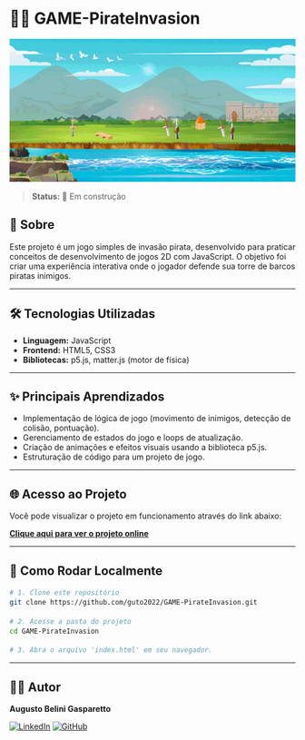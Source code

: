 # 🏴‍☠️ GAME-PirateInvasion

<p align="center">
  <img src="assets/background.gif" alt="demonstração do Pirate Invasion" width="600">
</p>

> **Status:** 🚧 Em construção

## 📖 Sobre

Este projeto é um jogo simples de invasão pirata, desenvolvido para praticar conceitos de desenvolvimento de jogos 2D com JavaScript. O objetivo foi criar uma experiência interativa onde o jogador defende sua torre de barcos piratas inimigos.

---

## 🛠️ Tecnologias Utilizadas

*   **Linguagem:** JavaScript
*   **Frontend:** HTML5, CSS3
*   **Bibliotecas:** p5.js, matter.js (motor de física)

---

## ✨ Principais Aprendizados

*   Implementação de lógica de jogo (movimento de inimigos, detecção de colisão, pontuação).
*   Gerenciamento de estados do jogo e loops de atualização.
*   Criação de animações e efeitos visuais usando a biblioteca p5.js.
*   Estruturação de código para um projeto de jogo.

---

## 🌐 Acesso ao Projeto

Você pode visualizar o projeto em funcionamento através do link abaixo:

**[Clique aqui para ver o projeto online](https://guto2022.github.io/GAME-PirateInvasion/)**

---

## 🏁 Como Rodar Localmente

```bash
# 1. Clone este repositório
git clone https://github.com/guto2022/GAME-PirateInvasion.git

# 2. Acesse a pasta do projeto
cd GAME-PirateInvasion

# 3. Abra o arquivo 'index.html' em seu navegador.
```

---

## 👨‍💻 Autor

**Augusto Belini Gasparetto**

[![LinkedIn](https://img.shields.io/badge/LinkedIn-0077B5?style=for-the-badge&logo=linkedin&logoColor=white)](https://www.linkedin.com/in/augustobelinigasparetto/)
[![GitHub](https://img.shields.io/badge/GitHub-181717?style=for-the-badge&logo=github&logoColor=white)](https://github.com/guto2022)